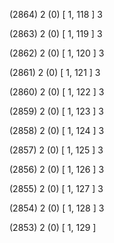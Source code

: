 (2864) 2 (0) [ 1, 118 ] 3 


(2863) 2 (0) [ 1, 119 ] 3 


(2862) 2 (0) [ 1, 120 ] 3 


(2861) 2 (0) [ 1, 121 ] 3 


(2860) 2 (0) [ 1, 122 ] 3 


(2859) 2 (0) [ 1, 123 ] 3 


(2858) 2 (0) [ 1, 124 ] 3 


(2857) 2 (0) [ 1, 125 ] 3 


(2856) 2 (0) [ 1, 126 ] 3 


(2855) 2 (0) [ 1, 127 ] 3 


(2854) 2 (0) [ 1, 128 ] 3 


(2853) 2 (0) [ 1, 129 ]  

